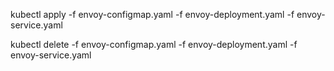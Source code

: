 kubectl apply -f envoy-configmap.yaml -f envoy-deployment.yaml -f envoy-service.yaml

kubectl delete -f envoy-configmap.yaml -f envoy-deployment.yaml -f envoy-service.yaml